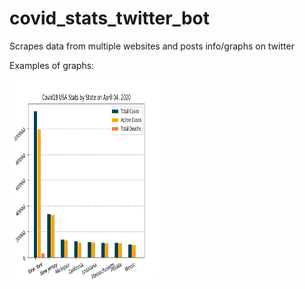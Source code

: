 # covid_stats_twitter_bot
Scrapes data from multiple websites and posts info/graphs on twitter


Examples of graphs:

<img src="examples/us_stats_state.png" height="320" width="240">
